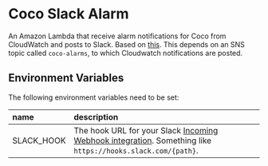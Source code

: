 # Coco Slack Alarm

An Amazon Lambda that receive alarm notifications for Coco from CloudWatch and posts to Slack. Based on [this](https://github.com/ashiina/aws-lambda-cloudwatch-slack). This depends on an SNS topic called `coco-alarms`, to which Cloudwatch notifications are posted.

## Environment Variables

The following environment variables need to be set:

| name | description |
|:-----------|:------------|
| SLACK_HOOK | The hook URL for your Slack [Incoming Webhook integration](https://api.slack.com/incoming-webhooks). Something like `https://hooks.slack.com/{path}`. |
